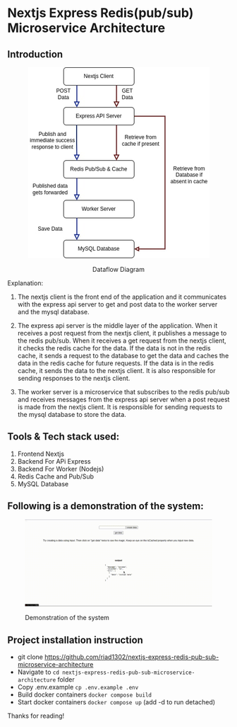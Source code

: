 # Nextjs Express Redis(pub/sub) Microservice Architecture

## Introduction

<figure >
<p align="center">
  <img src="./assets/dataflow_diagram.jpg" alt="Dataflow Diagram" style="background-color:white" />
  <p align="center">Dataflow Diagram</p>
</p>
</figure>

Explanation:

1. The nextjs client is the front end of the application and it communicates with the express api server to get and post data to the worker server and the mysql database.

1. The express api server is the middle layer of the application. When it receives a post request from the nextjs client, it publishes a message to the redis pub/sub. When it receives a get request from the nextjs client, it checks the redis cache for the data. If the data is not in the redis cache, it sends a request to the database to get the data and caches the data in the redis cache for future requests. If the data is in the redis cache, it sends the data to the nextjs client. It is also responsible for sending responses to the nextjs client.

1. The worker server is a microservice that subscribes to the redis pub/sub and receives messages from the express api server when a post request is made from the nextjs client. It is responsible for sending requests to the mysql database to store the data.

## Tools & Tech stack used:

1. Frontend Nextjs
1. Backend For APi Express
1. Backend For Worker (Nodejs)
1. Redis Cache and Pub/Sub
1. MySQL Database

## Following is a demonstration of the system:

<figure >
<p align="center">
  <img src="./assets/demo.gif" alt="Demo" style="background-color:white" />
  <figcaption>Demonstration of the system</figcaption>
</p>
</figure>

## Project installation instruction

- git clone https://github.com/riad1302/nextjs-express-redis-pub-sub-microservice-architecture
- Navigate to `cd nextjs-express-redis-pub-sub-microservice-architecture` folder
- Copy .env.example `cp .env.example .env`
- Build docker containers `docker compose build`
- Start docker containers `docker compose up` (add -d to run detached)

Thanks for reading!

